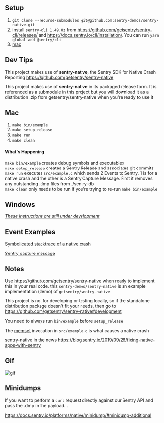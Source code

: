 ## Setup
1. `git clone --recurse-submodules git@github.com:sentry-demos/sentry-native.git`
2. install `sentry-cli 1.49.0z` from https://github.com/getsentry/sentry-cli/releases/ and https://docs.sentry.io/cli/installation/. You can run `yarn global add @sentry/cli`
3. [mac](#mac)

## Dev Tips

This project makes use of **sentry-native**, the Sentry SDK for Native Crash Reporting https://github.com/getsentry/sentry-native

This project makes use of **sentry-native** in its packaged release form. It is referenced as a submodule in this project but you will download it as a distribution .zip from getsentry/sentry-native when you're ready to use it

## Mac
1. `make bin/example`
2. `make setup_release`
3. `make run`
4. `make clean`

#### What's Happening
`make bin/example` creates debug symbols and executables  
`make setup_release` creates a Sentry Release and associates git commits  
`make run` executes `src/example.c` which sends 2 Events to Sentry. 1 is for a native crash and the other is a Sentry Capture Message. First it removes any outstanding .dmp files from ./sentry-db  
`make clean` only needs to be run if you're trying to re-run `make bin/example`

## Windows
[*These instructions are still under development*](./windows.txt)

## Event Examples
[Symbolicated stacktrace of a native crash](screenshots/native-crash-stacktrace.png)

[Sentry capture message](screenshots/message-capture.png)

## Notes
Use https://github.com/getsentry/sentry-native when ready to implement this in your real code. this `sentry-demos/sentry-native` is an example implementation (demo) of `getsentry/sentry-native`

This project is not for developing or testing locally, so if the standalone distribution package doesn't fit your needs, then go to https://github.com/getsentry/sentry-native#development

You need to always run `bin/example` before `setup_release`

The [memset](http://www.cplusplus.com/reference/cstring/memset/) invocation in `src/example.c` is what causes a native crash

sentry-native in the news https://blog.sentry.io/2019/09/26/fixing-native-apps-with-sentry

## Gif
![gif](screenshots/sentry-native-2-events-150.gif)

## Minidumps
If you want to perform a `curl` request directly against our Sentry API and pass the .dmp in the payload...

https://docs.sentry.io/platforms/native/minidump/#minidump-additional



